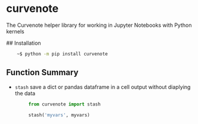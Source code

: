 # curvenote

The Curvenote helper library for working in Jupyter Notebooks with Python kernels

## Installation

```bash
    ~$ python -m pip install curvenote
```

## Function Summary

- `stash` save a dict or pandas dataframe in a cell output without diaplying the data

  ```python
       from curvenote import stash

       stash('myvars', myvars)
  ```

